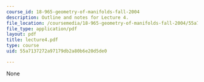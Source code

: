 ```yaml
---
course_id: 18-965-geometry-of-manifolds-fall-2004
description: Outline and notes for Lecture 4.
file_location: /coursemedia/18-965-geometry-of-manifolds-fall-2004/55a7137272a97179db2a80b6e20d5de0_lecture4.pdf
file_type: application/pdf
layout: pdf
title: lecture4.pdf
type: course
uid: 55a7137272a97179db2a80b6e20d5de0

---
```

None